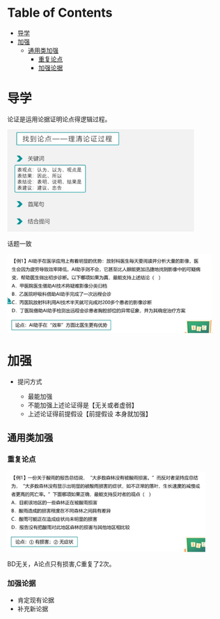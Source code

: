 # Table of Contents

* [导学](#导学)
* [加强](#加强)
  * [通用类加强](#通用类加强)
    * [重复论点](#重复论点)
    * [加强论据](#加强论据)


# 导学

论证是运用论据证明论点得逻辑过程。

![image-20240109220855864](.images/image-20240109220855864.png)

话题一致

![image-20240109221430423](.images/image-20240109221430423.png)

# 加强

+ 提问方式

  + 最能加强
  + 不能加强上述论证得是【无关或者虚弱】
  + 上述论证得前提假设【前提假设 本身就加强】

  



## 通用类加强

### 重复论点



![image-20240109222522535](.images/image-20240109222522535.png)

BD无关，A论点只有损害,C重复了2次。

### 加强论据

+ 肯定现有论据
+ 补充新论据

